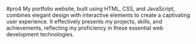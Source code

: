 #pro4
My portfolio website, built using HTML, CSS, and JavaScript, combines elegant design with interactive elements to create a captivating user experience. It effectively presents my projects, skills, and achievements, reflecting my proficiency in these essential web development technologies.
